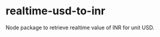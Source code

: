 realtime-usd-to-inr
===================

Node package to retrieve realtime value of INR for unit USD.
